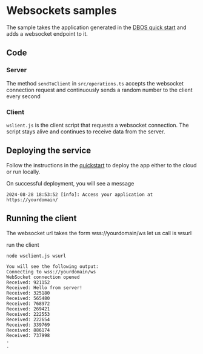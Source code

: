 # Websockets samples

The sample takes the application generated in the [DBOS quick start](https://docs.dbos.dev/quickstart) and adds a websocket endpoint to it.

## Code

### Server

The method `sendToClient` in `src/operations.ts` accepts the websocket connection request and continuously
sends a random number to the client every second


### Client

`wslient.js` is the client script that requests a websocket connection. The script stays alive and continues
to receive data from the server.


## Deploying the service

Follow the instructions in the [quickstart](https://docs.dbos.dev/quickstart) to deploy the app either to the cloud or run locally.

On successful deployment, you will see a message

```
2024-08-28 18:53:52 [info]: Access your application at https://yourdomain/ 
```

## Running the client


The websocket url takes the form wss://yourdomain/ws
let us call is wsurl

run the client

```
node wsclient.js wsurl   

You will see the following output:
Connecting to wss://yourdomain/ws
WebSocket connection opened
Received: 921152
Received: Hello from server!
Received: 325180
Received: 565480
Received: 768972
Received: 269421
Received: 222553
Received: 222654
Received: 339769
Received: 886174
Received: 737998
.
.

```
